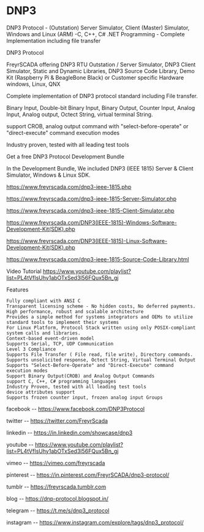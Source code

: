 # DNP3
DNP3 Protocol - (Outstation) Server Simulator, Client (Master) Simulator, Windows and Linux (ARM) -C, C++, C# .NET Programming - 
Complete Implementation including file transfer

DNP3 Protocol

FreyrSCADA offering
DNP3 RTU Outstation / Server Simulator,
DNP3 Client Simulator,
Static and Dynamic Libraries,
DNP3 Source Code Library,
Demo Kit (Raspberry Pi & BeagleBone Black) or Customer specific Hardware
windows, Linux, QNX

Complete implementation of DNP3 protocol standard including File transfer.

Binary Input, Double-bit Binary Input, Binary Output, Counter Input, Analog Input, Analog output, Octect String, virtual terminal String.

support CROB, analog output command with "select-before-operate" or "direct-execute" command execution modes

Industry proven, tested with all leading test tools


Get a free DNP3 Protocol Development Bundle

In the Development Bundle, We included DNP3 (IEEE 1815) Server & Client Simulator, Windows & Linux SDK.

https://www.freyrscada.com/dnp3-ieee-1815.php

https://www.freyrscada.com/dnp3-ieee-1815-Server-Simulator.php

https://www.freyrscada.com/dnp3-ieee-1815-Client-Simulator.php

https://www.freyrscada.com/DNP3(IEEE-1815)-Windows-Software-Development-Kit(SDK).php

https://www.freyrscada.com/DNP3(IEEE-1815)-Linux-Software-Development-Kit(SDK).php

https://www.freyrscada.com/dnp3-ieee-1815-Source-Code-Library.html


Video Tutorial
https://www.youtube.com/playlist?list=PL4tVfIsUhy1abOTxSed3l56FQux5Bn_gj



Features

    Fully compliant with ANSI C
    Transparent licensing scheme - No hidden costs, No deferred payments.
    High performance, robust and scalable architecture
    Provides a simple method for systems integrators and OEMs to utilize standard tools to implement their systems
    For Linux Platform, Protocol Stack written using only POSIX-compliant system calls and libraries.
    Context-based event-driven model
    Supports Serial, TCP, UDP Communication
    Level 3 Compliance
    Supports File Transfer ( File read, file write), Directory commands.
    Supports unsolicited response, Octect String, Virtual Terminal Output
    Supports "Select-Before-Operate" and "Direct-Execute" command execution modes
    Support Binary Output(CROB) and Analog Output Commands
    support C, C++, C# programming languages
    Industry Proven, tested with all leading test tools
    device attributes support
    Supports frozen counter input, frozen analog input Groups

facebook -- https://www.facebook.com/DNP3Protocol

twitter -- https://twitter.com/FreyrScada      

linkedin -- https://in.linkedin.com/showcase/dnp3    

youtube -- https://www.youtube.com/playlist?list=PL4tVfIsUhy1abOTxSed3l56FQux5Bn_gj

vimeo -- https://vimeo.com/freyrscada

pinterest -- https://in.pinterest.com/FreyrSCADA/dnp3-protocol/

tumblr -- https://freyrscada.tumblr.com

blog -- https://dnp-protocol.blogspot.in/

telegram -- https://t.me/s/dnp3_protocol

instagram -- https://www.instagram.com/explore/tags/dnp3_protocol/
